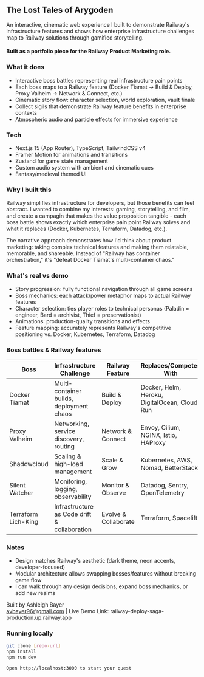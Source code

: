 ## The Lost Tales of Arygoden
An interactive, cinematic web experience I built to demonstrate Railway's infrastructure features and shows how enterprise infrastructure challenges map to Railway solutions through gamified storytelling. 

#### Built as a portfolio piece for the Railway Product Marketing role.

### What it does
- Interactive boss battles representing real infrastructure pain points
- Each boss maps to a Railway feature (Docker Tiamat → Build & Deploy, Proxy Valheim → Network & Connect, etc.)
- Cinematic story flow: character selection, world exploration, vault finale
- Collect sigils that demonstrate Railway feature benefits in enterprise contexts
- Atmospheric audio and particle effects for immersive experience

### Tech
- Next.js 15 (App Router), TypeScript, TailwindCSS v4
- Framer Motion for animations and transitions
- Zustand for game state management
- Custom audio system with ambient and cinematic cues
- Fantasy/medieval themed UI

### Why I built this
Railway simplifies infrastructure for developers, but those benefits can feel abstract. I wanted to combine my interests: gaming, storytelling, and film, and create a campagin that makes the value proposition tangible - each boss battle shows exactly which enterprise pain point Railway solves and what it replaces (Docker, Kubernetes, Terraform, Datadog, etc.).

The narrative approach demonstrates how I'd think about product marketing: taking complex technical features and making them relatable, memorable, and shareable. Instead of "Railway has container orchestration," it's "defeat Docker Tiamat's multi-container chaos."

### What's real vs demo
- Story progression: fully functional navigation through all game screens
- Boss mechanics: each attack/power metaphor maps to actual Railway features
- Character selection: ties player roles to technical personas (Paladin = engineer, Bard = archivist, Thief = preservationist)
- Animations: production-quality transitions and effects
- Feature mapping: accurately represents Railway's competitive positioning vs. Docker, Kubernetes, Terraform, Datadog

### Boss battles & Railway features
| Boss | Infrastructure Challenge | Railway Feature | Replaces/Competes With |
|------|-------------------------|-----------------|------------------------|
| Docker Tiamat | Multi-container builds, deployment chaos | Build & Deploy | Docker, Helm, Heroku, DigitalOcean, Cloud Run |
| Proxy Valheim | Networking, service discovery, routing | Network & Connect | Envoy, Cilium, NGINX, Istio, HAProxy |
| Shadowcloud | Scaling & high-load management | Scale & Grow | Kubernetes, AWS, Nomad, BetterStack |
| Silent Watcher | Monitoring, logging, observability | Monitor & Observe | Datadog, Sentry, OpenTelemetry |
| Terraform Lich-King | Infrastructure as Code drift & collaboration | Evolve & Collaborate | Terraform, Spacelift |

### Notes
- Design matches Railway's aesthetic (dark theme, neon accents, developer-focused)
- Modular architecture allows swapping bosses/features without breaking game flow
- I can walk through any design decisions, expand boss mechanics, or add new realms

Built by Ashleigh Bayer  
avbayer96@gmail.com | Live Demo Link: railway-deploy-saga-production.up.railway.app

### Running locally
```bash
git clone [repo-url]
npm install
npm run dev

Open http://localhost:3000 to start your quest

